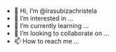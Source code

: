 - 👋 Hi, I’m @irasubizachristela
- 👀 I’m interested in ...
- 🌱 I’m currently learning ...
- 💞️ I’m looking to collaborate on ...
- 📫 How to reach me ...

<!---
irasubizachristela/irasubizachristela is a ✨ special ✨ repository because its `README.md` (this file) appears on your GitHub profile.
You can click the Preview link to take a look at your changes.
--->
